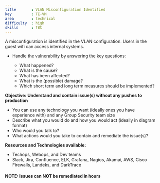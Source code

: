 ```yaml
---
title       : VLAN Misconfiguration Identified
key         : TE-VM
area        : technical
difficulty  : high
skills      : TBC
---
```


A misconfiguration is identified in the VLAN configuration. Users in the guest wifi can access internal systems.

- Handle the vulnerability by answering the key questions:

  - What happened?
  - What is the cause?
  - What has been affected?
  - What is the (possible) damage?
  - Which short term and long term measures should be implemented?

**Objective: Understand and contain issue(s) without any pushes to production**

* You can use any technology you want (ideally ones you have experience with) and any Group Security team size
* Describe what you would do and how you would act (ideally in diagram format)
* Who would you talk to?
* What actions would you take to contain and remediate the issue(s)?

**Resources and Technologies available:**

* Techops, Webops, and Dev teams
* Slack, Jira, Confluence, ELK, Grafana, Nagios, Akamai, AWS, Cisco Firewalls, Landeks, and DarkTrace

#### NOTE: Issues can NOT be remediated in hours

